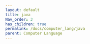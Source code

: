 ```yaml
---
layout: default
title: java
Nav_order: 3
has_children: true
permalink: /docs/computer_lang/java
parent: Computer Language
---
```

